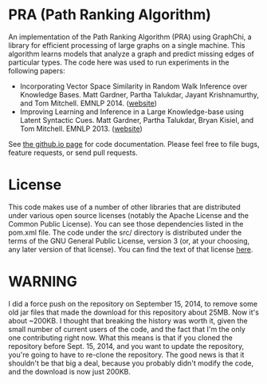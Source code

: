 PRA (Path Ranking Algorithm)
============================

An implementation of the Path Ranking Algorithm (PRA) using GraphChi, a library for efficient
processing of large graphs on a single machine.  This algorithm learns models that analyze a graph
and predict missing edges of particular types.  The code here was used to run experiments in the
following papers:

* Incorporating Vector Space Similarity in Random Walk Inference over Knowledge Bases.  Matt
  Gardner, Partha Talukdar, Jayant Krishnamurthy, and Tom Mitchell.  EMNLP 2014.
([website](http://rtw.ml.cmu.edu/emnlp2014_vector_space_pra))
* Improving Learning and Inference in a Large Knowledge-base using Latent Syntactic Cues.  Matt
  Gardner, Partha Talukdar, Bryan Kisiel, and Tom Mitchell.  EMNLP 2013.
([website](http://rtw.ml.cmu.edu/emnlp2013_pra))

See [the github.io page](http://matt-gardner.github.io/pra/) for code documentation.  Please feel
free to file bugs, feature requests, or send pull requests.

License
=======

This code makes use of a number of other libraries that are distributed under various open source
licenses (notably the Apache License and the Common Public License).  You can see those
dependencies listed in the pom.xml file.  The code under the src/ directory is distributed under
the terms of the GNU General Public License, version 3 (or, at your choosing, any later version of
that license).  You can find the text of that license
[here](http://www.gnu.org/licenses/gpl-3.0.txt).

WARNING
=======

I did a force push on the repository on September 15, 2014, to remove some old jar files that made
the download for this repository about 25MB.  Now it's about ~200KB.  I thought that breaking the
history was worth it, given the small number of current users of the code, and the fact that I'm
the only one contributing right now.  What this means is that if you cloned the repository before
Sept. 15, 2014, and you want to update the repository, you're going to have to re-clone the
repository.  The good news is that it shouldn't be that big a deal, because you probably didn't
modify the code, and the download is now just 200KB.
